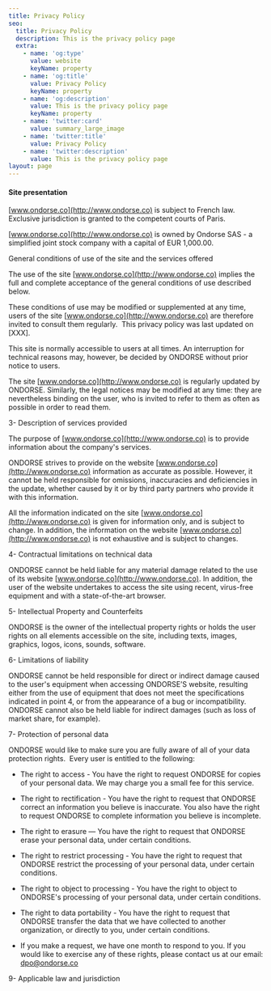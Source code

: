```yaml
---
title: Privacy Policy
seo:
  title: Privacy Policy
  description: This is the privacy policy page
  extra:
    - name: 'og:type'
      value: website
      keyName: property
    - name: 'og:title'
      value: Privacy Policy
      keyName: property
    - name: 'og:description'
      value: This is the privacy policy page
      keyName: property
    - name: 'twitter:card'
      value: summary_large_image
    - name: 'twitter:title'
      value: Privacy Policy
    - name: 'twitter:description'
      value: This is the privacy policy page
layout: page
---
```

#### Site presentation

[www.ondorse.co](http://www.ondorse.co) is subject to French law. Exclusive jurisdiction is granted to the competent courts of Paris.

[www.ondorse.co](http://www.ondorse.co) is owned by Ondorse SAS - a simplified joint stock company with a capital of EUR 1,000.00.

General conditions of use of the site and the services offered

The use of the site [www.ondorse.co](http://www.ondorse.co) implies the full and complete acceptance of the general conditions of use described below.

These conditions of use may be modified or supplemented at any time, users of the site [www.ondorse.co](http://www.ondorse.co) are therefore invited to consult them regularly.  ​​​​This privacy policy was last updated on \[XXX].

This site is normally accessible to users at all times. An interruption for technical reasons may, however, be decided by ONDORSE without prior notice to users.

The site [www.ondorse.co](http://www.ondorse.co) is regularly updated by ONDORSE. Similarly, the legal notices may be modified at any time: they are nevertheless binding on the user, who is invited to refer to them as often as possible in order to read them.

3- Description of services provided

The purpose of [www.ondorse.co](http://www.ondorse.co) is to provide information about the company's services.

ONDORSE strives to provide on the website [www.ondorse.co](http://www.ondorse.co) information as accurate as possible. However, it cannot be held responsible for omissions, inaccuracies and deficiencies in the update, whether caused by it or by third party partners who provide it with this information.

All the information indicated on the site [www.ondorse.co](http://www.ondorse.co) is given for information only, and is subject to change. In addition, the information on the website [www.ondorse.co](http://www.ondorse.co) is not exhaustive and is subject to changes. 

4- Contractual limitations on technical data

ONDORSE cannot be held liable for any material damage related to the use of its website [www.ondorse.co](http://www.ondorse.co). In addition, the user of the website undertakes to access the site using recent, virus-free equipment and with a state-of-the-art browser.

5- Intellectual Property and Counterfeits

ONDORSE is the owner of the intellectual property rights or holds the user rights on all elements accessible on the site, including texts, images, graphics, logos, icons, sounds, software.

6- Limitations of liability

ONDORSE cannot be held responsible for direct or indirect damage caused to the user's equipment when accessing ONDORSE’S website, resulting either from the use of equipment that does not meet the specifications indicated in point 4, or from the appearance of a bug or incompatibility. ONDORSE cannot also be held liable for indirect damages (such as loss of market share, for example).

7- Protection of personal data

ONDORSE would like to make sure you are fully aware of all of your data protection rights.  Every user is entitled to the following:

*   The right to access - You have the right to request ONDORSE for copies of your personal data. We may charge you a small fee for this service.

*   The right to rectification - You have the right to request that ONDORSE correct an information you believe is inaccurate. You also have the right to request ONDORSE to complete information you believe is incomplete.

*   The right to erasure — You have the right to request that ONDORSE erase your personal data, under certain conditions.

*   The right to restrict processing - You have the right to request that ONDORSE restrict the processing of your personal data, under certain conditions.

*   The right to object to processing - You have the right to object to ONDORSE's processing of your personal data, under certain conditions.

*   The right to data portability - You have the right to request that ONDORSE transfer the data that we have collected to another organization, or directly to you, under certain conditions.

*   If you make a request, we have one month to respond to you. If you would like to exercise any of these rights, please contact us at our email: dpo@ondorse.co

9- Applicable law and jurisdiction
